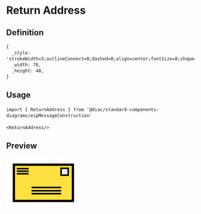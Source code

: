 # Return Address

## Definition

```
{
  _style: 'strokeWidth=3;outlineConnect=0;dashed=0;align=center;fontSize=8;shape=mxgraph.eip.retAddr;html=1;verticalLabelPosition=bottom;fillColor=#FFE040;verticalAlign=top;',
  _width: 78,
  _height: 48,
}
```

## Usage

```
import { ReturnAddress } from '@diac/standard-components-diagrams/eipMessageConstruction'

<ReturnAddress/>
```

## Preview

<img src="./return-address.png" width="200"/>
